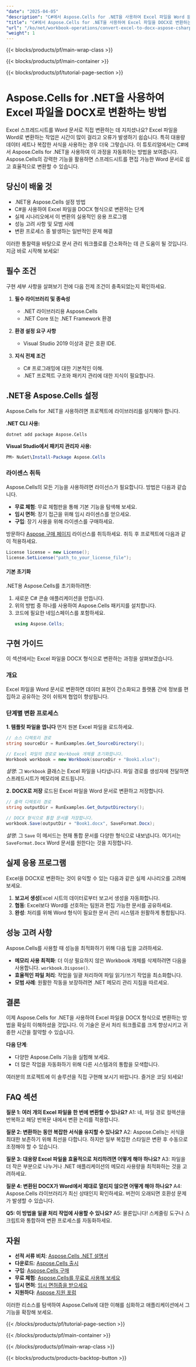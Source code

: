 ```yaml
---
"date": "2025-04-05"
"description": "C#에서 Aspose.Cells for .NET을 사용하여 Excel 파일을 Word 문서로 자동 변환하는 방법을 알아보세요. 문서 관리 워크플로를 간편하게 간소화하세요."
"title": "C#에서 Aspose.Cells for .NET을 사용하여 Excel 파일을 DOCX로 변환하는 방법"
"url": "/ko/net/workbook-operations/convert-excel-to-docx-aspose-csharp/"
"weight": 1
---
```


{{< blocks/products/pf/main-wrap-class >}}

{{< blocks/products/pf/main-container >}}

{{< blocks/products/pf/tutorial-page-section >}}


# Aspose.Cells for .NET을 사용하여 Excel 파일을 DOCX로 변환하는 방법

Excel 스프레드시트를 Word 문서로 직접 변환하는 데 지치셨나요? Excel 파일을 Word로 변환하는 작업은 시간이 많이 걸리고 오류가 발생하기 쉽습니다. 특히 대용량 데이터 세트나 복잡한 서식을 사용하는 경우 더욱 그렇습니다. 이 튜토리얼에서는 C#에서 Aspose.Cells for .NET을 사용하여 이 과정을 자동화하는 방법을 보여줍니다. Aspose.Cells의 강력한 기능을 활용하면 스프레드시트를 편집 가능한 Word 문서로 쉽고 효율적으로 변환할 수 있습니다.

## 당신이 배울 것
- .NET용 Aspose.Cells 설정 방법
- C#을 사용하여 Excel 파일을 DOCX 형식으로 변환하는 단계
- 실제 시나리오에서 이 변환의 실용적인 응용 프로그램
- 성능 고려 사항 및 모범 사례
- 변환 프로세스 중 발생하는 일반적인 문제 해결

이러한 통찰력을 바탕으로 문서 관리 워크플로를 간소화하는 데 큰 도움이 될 것입니다. 지금 바로 시작해 보세요!

## 필수 조건
구현 세부 사항을 살펴보기 전에 다음 전제 조건이 충족되었는지 확인하세요.

1. **필수 라이브러리 및 종속성**
   - .NET 라이브러리용 Aspose.Cells
   - .NET Core 또는 .NET Framework 환경

2. **환경 설정 요구 사항**
   - Visual Studio 2019 이상과 같은 호환 IDE.

3. **지식 전제 조건**
   - C# 프로그래밍에 대한 기본적인 이해.
   - .NET 프로젝트 구조와 패키지 관리에 대한 지식이 필요합니다.

## .NET용 Aspose.Cells 설정
Aspose.Cells for .NET을 사용하려면 프로젝트에 라이브러리를 설치해야 합니다.

**.NET CLI 사용:**
```shell
dotnet add package Aspose.Cells
```

**Visual Studio에서 패키지 관리자 사용:**
```powershell
PM> NuGet\Install-Package Aspose.Cells
```

### 라이센스 취득
Aspose.Cells의 모든 기능을 사용하려면 라이선스가 필요합니다. 방법은 다음과 같습니다.
- **무료 체험**: 무료 체험판을 통해 기본 기능을 탐색해 보세요.
- **임시 면허**: 장기 접근을 위해 임시 라이센스를 얻으세요.
- **구입**: 장기 사용을 위해 라이센스를 구매하세요.

방문하다 [Aspose 구매 페이지](https://purchase.aspose.com/buy) 라이선스를 취득하세요. 취득 후 프로젝트에 다음과 같이 적용하세요.
```csharp
License license = new License();
license.SetLicense("path_to_your_license_file");
```

#### 기본 초기화
.NET용 Aspose.Cells를 초기화하려면:
1. 새로운 C# 콘솔 애플리케이션을 만듭니다.
2. 위의 방법 중 하나를 사용하여 Aspose.Cells 패키지를 설치합니다.
3. 코드에 필요한 네임스페이스를 포함하세요.
   ```csharp
   using Aspose.Cells;
   ```

## 구현 가이드
이 섹션에서는 Excel 파일을 DOCX 형식으로 변환하는 과정을 살펴보겠습니다.

### 개요
Excel 파일을 Word 문서로 변환하면 데이터 표현이 간소화되고 플랫폼 간에 정보를 편집하고 공유하는 것이 쉬워져 협업이 향상됩니다.

### 단계별 변환 프로세스
**1. 템플릿 파일을 엽니다**
먼저 원본 Excel 파일을 로드하세요.
```csharp
// 소스 디렉토리 경로
string sourceDir = RunExamples.Get_SourceDirectory();

// Excel 파일의 경로로 Workbook 개체를 초기화합니다.
Workbook workbook = new Workbook(sourceDir + "Book1.xlsx");
```
*설명*: 그 `Workbook` 클래스는 Excel 파일을 나타냅니다. 파일 경로를 생성자에 전달하면 스프레드시트가 메모리에 로드됩니다.

**2. DOCX로 저장**
로드된 Excel 파일을 Word 문서로 변환하고 저장합니다.
```csharp
// 출력 디렉토리 경로
string outputDir = RunExamples.Get_OutputDirectory();

// DOCX 형식으로 통합 문서를 저장합니다.
workbook.Save(outputDir + "Book1.docx", SaveFormat.Docx);
```
*설명*: 그 `Save` 이 메서드는 현재 통합 문서를 다양한 형식으로 내보냅니다. 여기서는 `SaveFormat.Docx` Word 문서를 원한다는 것을 지정합니다.

## 실제 응용 프로그램
Excel을 DOCX로 변환하는 것이 유익할 수 있는 다음과 같은 실제 시나리오를 고려해 보세요.
1. **보고서 생성**Excel 시트의 데이터로부터 보고서 생성을 자동화합니다.
2. **협동**: Excel보다 Word를 선호하는 팀원과 편집 가능한 문서를 공유하세요.
3. **완성**: 처리를 위해 Word 형식이 필요한 문서 관리 시스템과 원활하게 통합됩니다.

## 성능 고려 사항
Aspose.Cells를 사용할 때 성능을 최적화하기 위해 다음 팁을 고려하세요.
- **메모리 사용 최적화**: 더 이상 필요하지 않은 Workbook 개체를 삭제하려면 다음을 사용합니다. `workbook.Dispose()`.
- **효율적인 파일 처리**: 작업을 일괄 처리하여 파일 읽기/쓰기 작업을 최소화합니다.
- **모범 사례**: 원활한 작동을 보장하려면 .NET 메모리 관리 지침을 따르세요.

## 결론
이제 Aspose.Cells for .NET을 사용하여 Excel 파일을 DOCX 형식으로 변환하는 방법을 확실히 이해하셨을 것입니다. 이 기술은 문서 처리 워크플로를 크게 향상시키고 귀중한 시간을 절약할 수 있습니다.

**다음 단계**: 
- 다양한 Aspose.Cells 기능을 실험해 보세요.
- 더 많은 작업을 자동화하기 위해 다른 시스템과의 통합을 모색합니다.

여러분의 프로젝트에 이 솔루션을 직접 구현해 보시기 바랍니다. 즐거운 코딩 되세요!

## FAQ 섹션
**질문 1: 여러 개의 Excel 파일을 한 번에 변환할 수 있나요?**
A1: 네, 파일 경로 컬렉션을 반복하고 해당 반복문 내에서 변환 논리를 적용합니다.

**질문 2: 변환하는 동안 복잡한 서식을 유지할 수 있나요?**
A2: Aspose.Cells는 서식을 최대한 보존하기 위해 최선을 다합니다. 하지만 일부 복잡한 스타일은 변환 후 수동으로 조정해야 할 수 있습니다.

**질문 3: 대용량 Excel 파일을 효율적으로 처리하려면 어떻게 해야 하나요?**
A3: 파일을 더 작은 부분으로 나누거나 .NET 애플리케이션의 메모리 사용량을 최적화하는 것을 고려하세요.

**질문 4: 변환된 DOCX가 Word에서 제대로 열리지 않으면 어떻게 해야 하나요?**
A4: Aspose.Cells 라이브러리가 최신 상태인지 확인하세요. 버전이 오래되면 호환성 문제가 발생할 수 있습니다.

**Q5: 이 방법을 일괄 처리 작업에 사용할 수 있나요?**
A5: 물론입니다! 스케줄링 도구나 스크립트와 통합하여 변환 프로세스를 자동화하세요.

## 자원
- **선적 서류 비치**: [Aspose.Cells .NET 설명서](https://reference.aspose.com/cells/net/)
- **다운로드**: [Aspose.Cells 출시](https://releases.aspose.com/cells/net/)
- **구입**: [Aspose.Cells 구매](https://purchase.aspose.com/buy)
- **무료 체험**: [Aspose.Cells를 무료로 사용해 보세요](https://releases.aspose.com/cells/net/)
- **임시 면허**: [임시 면허증을 받으세요](https://purchase.aspose.com/temporary-license/)
- **지원하다**: [Aspose 지원 포럼](https://forum.aspose.com/c/cells/9)

이러한 리소스를 탐색하여 Aspose.Cells에 대한 이해를 심화하고 애플리케이션에서 그 기능을 확장해 보세요.

{{< /blocks/products/pf/tutorial-page-section >}}

{{< /blocks/products/pf/main-container >}}

{{< /blocks/products/pf/main-wrap-class >}}

{{< blocks/products/products-backtop-button >}}